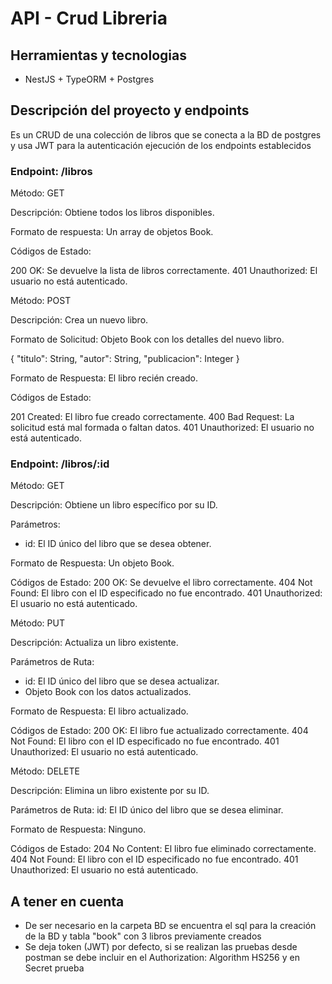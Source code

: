 # API - Crud Libreria

## Herramientas y tecnologias

- NestJS + TypeORM + Postgres

## Descripción del proyecto y endpoints

Es un CRUD de una colección de libros que se conecta a la BD de postgres y usa JWT para la autenticación ejecución de los endpoints establecidos


### Endpoint: /libros

Método: GET

Descripción: Obtiene todos los libros disponibles.

Formato de respuesta: Un array de objetos Book.

Códigos de Estado:

200 OK: Se devuelve la lista de libros correctamente.
401 Unauthorized: El usuario no está autenticado.

Método: POST

Descripción: Crea un nuevo libro.

Formato de Solicitud: Objeto Book con los detalles del nuevo libro.

{
    "titulo": String,
    "autor": String,
    "publicacion": Integer
}

Formato de Respuesta: El libro recién creado.

Códigos de Estado:

201 Created: El libro fue creado correctamente.
400 Bad Request: La solicitud está mal formada o faltan datos.
401 Unauthorized: El usuario no está autenticado.


### Endpoint: /libros/:id

Método: GET

Descripción: Obtiene un libro específico por su ID.

Parámetros:
* id: El ID único del libro que se desea obtener.

Formato de Respuesta: Un objeto Book.

Códigos de Estado:
200 OK: Se devuelve el libro correctamente.
404 Not Found: El libro con el ID especificado no fue encontrado.
401 Unauthorized: El usuario no está autenticado.

Método: PUT

Descripción: Actualiza un libro existente.

Parámetros de Ruta:
* id: El ID único del libro que se desea actualizar.
* Objeto Book con los datos actualizados.

Formato de Respuesta: El libro actualizado.

Códigos de Estado:
200 OK: El libro fue actualizado correctamente.
404 Not Found: El libro con el ID especificado no fue encontrado.
401 Unauthorized: El usuario no está autenticado.

Método: DELETE

Descripción: Elimina un libro existente por su ID.

Parámetros de Ruta:
id: El ID único del libro que se desea eliminar.

Formato de Respuesta: Ninguno.

Códigos de Estado:
204 No Content: El libro fue eliminado correctamente.
404 Not Found: El libro con el ID especificado no fue encontrado.
401 Unauthorized: El usuario no está autenticado.

## A tener en cuenta

- De ser necesario en la carpeta BD se encuentra el sql para la creación de la BD y tabla "book" con 3 libros previamente creados
- Se deja token (JWT) por defecto, si se realizan las pruebas desde postman se debe incluir en el Authorization: Algorithm HS256 y en Secret prueba
